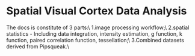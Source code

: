 # Spatial Visual Cortex Data Analysis



The docs is constitute of 3 parts:\\
1.image processing workflow;\\
2.spatial statistics - Including data integration, intensity estimation, g function, k function, paired correlation function, tessellation;\\
3.Combined datasets derived from Pipsqueak.\\
